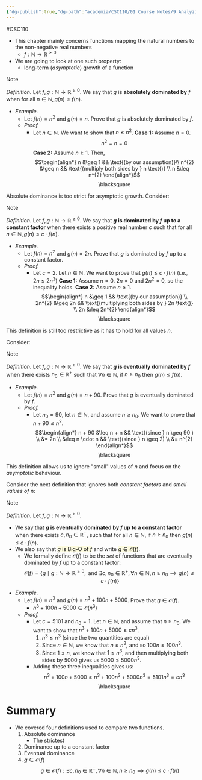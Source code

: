 ```yaml
---
{"dg-publish":true,"dg-path":"academia/CSC110/01 Course Notes/9 Analyzing Algorithm Running Time/9.2 Comparing Asymptotic Function Growth - Big-O Notation.md","permalink":"/academia/csc-110/01-course-notes/9-analyzing-algorithm-running-time/9-2-comparing-asymptotic-function-growth-big-o-notation/","created":"2023-11-05T17:15:26.424-05:00","updated":"2023-11-06T00:05:46.260-05:00"}
---
```


#CSC110 

- This chapter mainly concerns functions mapping the natural numbers to the non-negative real numbers
	- $f : \mathbb{N} \rightarrow \mathbb{R}^{\geq 0}$
- We are going to look at one such property:
	- long-term (*asymptotic*) growth of a function

> [!note]
> *Definition.*
> Let $f, g : \mathbb{N} \rightarrow \mathbb{R}^{\geq 0}$.
> We say that $g$ is **absolutely dominated by** $f$ when for all $n \in \mathbb{N}, g(n) \leq f(n)$.

- *Example.*
	- Let $f(n) = n^{2}$ and $g(n) = n$. Prove that $g$ is absolutely dominated by $f$.
	- *Proof.*
		- Let $n \in \mathbb{N}$. We want to show that $n \leq n^{2}$.
		  **Case 1:** Assume $n = 0$.
		  $$n^{2} = n = 0$$
		  **Case 2:** Assume $n \geq 1$. Then,
		  $$\begin{align*}
		  n &\geq 1 && \text{(by our assumption)}\\
		  n^{2} &\geq n && \text{(multiply both sides by } n \text{)} \\
		  n &\leq n^{2}
		  \end{align*}$$
		  <div class="right-align"> <span class="math display">\blacksquare</span> </div>

Absolute dominance is too strict for asymptotic growth.
Consider:

> [!note]
> *Definition.*
> Let $f, g : \mathbb{N} \rightarrow \mathbb{R}^{\geq 0}$.
> We say that **$g$ is dominated by $f$ up to a constant factor** when there exists a positive real number $c$ such that for all $n \in \mathbb{N}, g(n) \leq c \cdot f(n)$.

- *Example.*
	- Let $f(n) = n^{2}$ and $g(n) = 2n$. Prove that $g$ is dominated by $f$ up to a constant factor.
	- *Proof.*
		- Let $c = 2$. Let $n \in \mathbb{N}$. We want to prove that $g(n) \leq c \cdot f(n)$ (i.e., $2n \leq 2n^{2}$)
		  **Case 1:** Assume $n = 0$. $2n = 0$ and $2n^{2} = 0$, so the inequality holds.
		  **Case 2:** Assume $n \geq 1$.
		  $$\begin{align*}
		  n &\geq 1 && \text{(by our assumption)} \\
		  2n^{2} &\geq 2n && \text{(multiplying both sides by } 2n \text{)} \\
		  2n &\leq 2n^{2}
		  \end{align*}$$
		  <div class="right-align"> <span class="math display">\blacksquare</span> </div>

This definition is still too restrictive as it has to hold for all values $n$.

Consider:
> [!note] 
> *Definition.*
> Let $f, g : \mathbb{N} \rightarrow \mathbb{R}^{\geq 0}$.
> We say that **$g$ is eventually dominated by $f$** when there exists $n_{0} \in \mathbb{R}^{+}$ such that $\forall n \in \mathbb{N}$, if $n \geq n_{0}$ then $g(n) \leq f(n)$.

- *Example.*
	- Let $f(n) = n^{2}$ and $g(n) = n + 90$. Prove that $g$ is eventually dominated by $f$.
	- *Proof.*
		- Let $n_{0} = 90$, let $n \in \mathbb{N}$, and assume $n \geq n_{0}$. We want to prove that $n + 90 \leq n^{2}$.
		  $$\begin{align*}
		  n + 90 &\leq n + n && \text{(since } n \geq  90 ) \\
		  &= 2n \\
		  &\leq n \cdot n && \text{(since } n \geq 2) \\
		  &= n^{2}
		  \end{align*}$$
		  <div class="right-align"> <span class="math display">\blacksquare</span> </div>

This definition allows us to ignore "small" values of $n$ and focus on the *asymptotic* behaviour.

Consider the next definition that ignores both *constant factors* and *small values of $n$*:

> [!note] 
> *Definition.*
> Let $f, g : \mathbb{N} \rightarrow \mathbb{R}^{\geq 0}$. 
> - We say that **$g$ is eventually dominated by $f$ up to a constant factor** when there exists $c, n_{0} \in \mathbb{R}^{+}$, such that for all $n \in \mathbb{N}$, if $n \geq n_{0}$ then $g(n) \leq c \cdot f(n)$.
> - We also say that <mark style="background: #FEFAD0A6;">$g$ is Big-O of $f$</mark> and write <mark style="background: #FEFAD0A6;">$g \in \mathcal{O}(f)$</mark>. 
> 	- We formally define $\mathcal{O}(f)$ to be the *set* of functions that are eventually dominated by $f$ up to a constant factor:
> 	  $$\mathcal{O}(f) = \{g \mid g : \mathbb{N} \rightarrow \mathbb{R}^{\geq 0}, \text{ and } \exists c, n_{0} \in \mathbb{R}^{+}, \forall n \in \mathbb{N}, n \geq n_{0} \implies g(n) \leq c \cdot f(n)\}$$

- *Example.*
	- Let $f(n) = n^{3}$ and $g(n) = n^{3} + 100n + 5000$. Prove that $g \in \mathcal{O}(f)$.
		- $n^{3} + 100n + 5000 \in \mathcal{O}(n^{3})$
	- *Proof.*
		- Let $c = 5101$ and $n_{0} = 1$. Let $n \in \mathbb{N}$, and assume that $n \geq n_{0}$. We want to show that $n^{3} + 100n + 5000 \leq cn^{3}$.
		    1. $n^{3} \leq n^{3}$ (since the two quantities are equal)
		    2. Since $n \in \mathbb{N}$, we know that $n \leq n^{3}$, and so $100n \leq 100n^{3}$.
		    3. Since $1 \leq n$, we know that $1 \leq n^{3}$, and then multiplying both sides by 5000 gives us $5000 \leq 5000n^{3}$.
		- Adding these three inequalities gives us:
		  $$n^{3} + 100n + 5000 \leq n^{3} + 100 n^{3} + 5000n^{3} = 5101n^{3} = cn^{3}$$
		  <div class="right-align"> <span class="math display">\blacksquare</span> </div>

# Summary

- We covered four definitions used to compare two functions.
    1. Absolute dominance
        - The strictest
    2. Dominance up to a constant factor
    3. Eventual dominance
    4. $g \in \mathcal{O}(f)$
       $$g \in \mathcal{O}(f) : \exists c, n_{0} \in \mathbb{R}^{+},
       \forall n \in \mathbb{N}, n \geq n_{0} \implies g(n) \leq c \cdot f(n)$$
